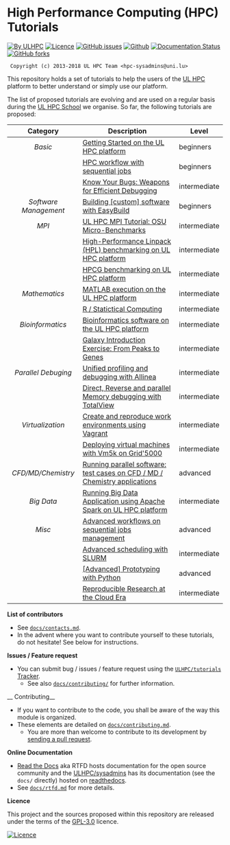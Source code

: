 # High Performance Computing (HPC) Tutorials

[![By ULHPC](https://img.shields.io/badge/by-ULHPC-blue.svg)](https://hpc.uni.lu) [![Licence](https://img.shields.io/badge/license-GPL--3.0-blue.svg)](http://www.gnu.org/licenses/gpl-3.0.html) [![GitHub issues](https://img.shields.io/github/issues/ULHPC/tutorials.svg)](https://github.com/ULHPC/tutorials/issues/) [![Github](https://img.shields.io/badge/sources-github-green.svg)](https://github.com/ULHPC/tutorials/) [![Documentation Status](http://readthedocs.org/projects/ulhpc-tutorials/badge/?version=latest)](http://ulhpc-tutorials.readthedocs.io) [![GitHub forks](https://img.shields.io/github/stars/ULHPC/tutorials.svg?style=social&label=Star)](https://github.com/ULHPC/tutorials)

     Copyright (c) 2013-2018 UL HPC Team <hpc-sysadmins@uni.lu>

This repository holds a set of tutorials to help the users of the [UL HPC](https://hpc.uni.lu) platform to better understand or simply use our platform.

The list of proposed tutorials are evolving and are used on a regular basis during the [UL HPC School](http://hpc.uni.lu/hpc-school/) we organise.
So far, the following tutorials are proposed:

| **Category**          | **Description**                                                                                      | **Level**      |
| :----------:          | ----------------------------------------------------------------------------                         | -------------- |
| _Basic_               | [Getting Started on the UL HPC platform](basic/getting_started/)                                     | beginners      |
|                       | [HPC workflow with sequential jobs](basic/sequential_jobs/)                                          | beginners      |
|                       | [Know Your Bugs: Weapons for Efficient Debugging](advanced/Debug/)                                   | intermediate   |
| _Software Management_ | [Building [custom] software with EasyBuild](advanced/EasyBuild/)                                     | beginners      |
| _MPI_                 | [UL HPC MPI Tutorial: OSU Micro-Benchmarks](advanced/OSU_MicroBenchmarks/)                           | intermediate   |
|                       | [High-Performance Linpack (HPL) benchmarking on UL HPC platform](advanced/HPL/)                      | intermediate   |
|                       | [HPCG benchmarking on UL HPC platform](advanced/HPCG/)                                               | intermediate   |
| _Mathematics_         | [MATLAB execution on the UL HPC platform](advanced/MATLAB1/)                                         | intermediate   |
|                       | [R / Statictical Computing](advanced/R/)                                                             | intermediate   |
| _Bioinformatics_      | [Bioinformatics software on the UL HPC platform](advanced/Bioinformatics/)                           | intermediate   |
|                       | [Galaxy Introduction Exercise: From Peaks to Genes](advanced/Galaxy/)                                | intermediate   |
| _Parallel Debuging_   | [Unified profiling and debugging with Allinea](advanced/Allinea/)                                    | intermediate   |
|                       | [Direct,  Reverse and parallel Memory debugging with TotalView](advanced/TotalView/)                 | intermediate   |
| _Virtualization_      | [Create and reproduce work environments using Vagrant](advanced/Vagrant/)                            | intermediate   |
|                       | [Deploying virtual machines with Vm5k on Grid'5000](advanced/vm5k/)                                  | intermediate   |
| _CFD/MD/Chemistry_    | [Running parallel software: test cases on CFD / MD / Chemistry applications](advanced/MultiPhysics/) | advanced       |
| _Big Data_            | [Running Big Data Application using Apache Spark on UL HPC platform](advanced/Spark/)                | intermediate   |
| _Misc_                | [Advanced workflows on sequential jobs management](advanced/advanced_workflows/)                     | advanced       |
|                       | [Advanced scheduling with SLURM](advanced/advanced_scheduling/)                                      | intermediate   |
|                       | [[Advanced] Prototyping with Python](advanced/Python/)                                               | advanced       |
|                       | [Reproducible Research at the Cloud Era](advanced/ReproducibleResearch/)                             | intermediate   |

__List of contributors__

* See [`docs/contacts.md`](contacts.md).
* In the advent where you want to contribute yourself to these tutorials, do not hesitate! See below for instructions.

__Issues / Feature request__

* You can submit bug / issues / feature request using the [`ULHPC/tutorials` Tracker](https://github.com/ULHPC/tutorials/issues).
    - See also [`docs/contributing/`](docs/contributing/) for further information.

__ Contributing__

* If you want to contribute to the code, you shall be aware of the way this module is organized.
* These elements are detailed on [`docs/contributing.md`](contributing.md).
    - You are more than welcome to contribute to its development by [sending a pull request](https://help.github.com/articles/using-pull-requests).

__Online Documentation__

* [Read the Docs](https://readthedocs.org/) aka RTFD hosts documentation for the open source community and the [ULHPC/sysadmins](https://github.com/ULHPC/tutorials) has its documentation (see the `docs/` directly) hosted on [readthedocs](http://ulhpc-tutorials.rtfd.org).
* See [`docs/rtfd.md`](rtfd.md) for more details.

__Licence__

This project and the sources proposed within this repository are released under the terms of the [GPL-3.0](LICENCE) licence.

[![Licence](https://www.gnu.org/graphics/gplv3-88x31.png)](LICENSE)
